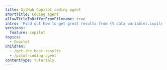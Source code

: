 ```yaml
---
title: GitHub Copilot coding agent
shortTitle: Coding agent
allowTitleToDifferFromFilename: true
intro: 'Find out how to get great results from {% data variables.copilot.copilot_coding_agent %}.'
versions:
  feature: copilot
topics:
  - Copilot
children:
  - /get-the-best-results
  - /pilot-coding-agent
contentType: tutorials
---
```

